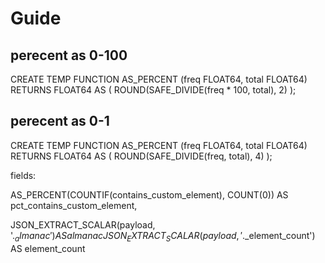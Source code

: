 # Guide 

## perecent as 0-100
CREATE TEMP FUNCTION AS_PERCENT (freq FLOAT64, total FLOAT64) RETURNS FLOAT64 AS (
  ROUND(SAFE_DIVIDE(freq * 100, total), 2)
);

## perecent as 0-1
CREATE TEMP FUNCTION AS_PERCENT (freq FLOAT64, total FLOAT64) RETURNS FLOAT64 AS (
  ROUND(SAFE_DIVIDE(freq, total), 4)
);


fields:

AS_PERCENT(COUNTIF(contains_custom_element), COUNT(0)) AS pct_contains_custom_element,


JSON_EXTRACT_SCALAR(payload, '$._almanac') AS almanac
JSON_EXTRACT_SCALAR(payload, '$._element_count') AS element_count 
